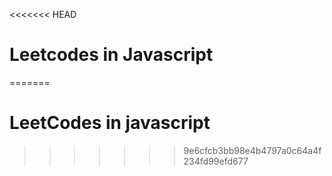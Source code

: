 <<<<<<< HEAD
# Leetcodes in Javascript
=======
# LeetCodes in javascript
>>>>>>> 9e6cfcb3bb98e4b4797a0c64a4f234fd99efd677
